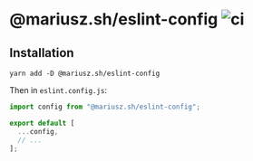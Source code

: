 # @mariusz.sh/eslint-config ![ci](https://github.com/mszczepanczyk/eslint-config/actions/workflows/ci.yml/badge.svg)

## Installation

```shell
yarn add -D @mariusz.sh/eslint-config
```

Then in `eslint.config.js`:

```js
import config from "@mariusz.sh/eslint-config";

export default [
  ...config,
  // ...
];
```
